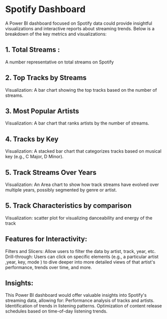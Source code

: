 # **Spotify Dashboard**

A Power BI dashboard focused on Spotify data could provide insightful visualizations and interactive reports about streaming trends. Below is a breakdown of the key metrics and visualizations:

## 1. Total Streams :
A number representative on total streams on Spotify

## 2. Top Tracks by Streams
Visualization: A bar chart showing the top tracks based on the number of streams.

## 3. Most Popular Artists
Visualization: A bar chart that ranks artists by the number of streams.

## 4. Tracks by Key
Visualization: A stacked bar chart that categorizes tracks based on musical key (e.g., C Major, D Minor).

## 5. Track Streams Over Years
Visualization: An Area chart to show how track streams have evolved over multiple years, possibly segmented by genre or artist.

## 5. Track Characteristics by comparison
Visualization: scatter plot for visualizing danceability and energy of the track


## Features for Interactivity:
Filters and Slicers:
Allow users to filter the data by artist, track, year, etc.
Drill-through:
Users can click on specific elements (e.g., a particular artist ,year, key, mode ) to dive deeper into more detailed views of that artist's performance, trends over time, and more.


## Insights:
This Power BI dashboard would offer valuable insights into Spotify's streaming data, allowing for:
Performance analysis of tracks and artists.
Identification of trends in listening patterns.
Optimization of content release schedules based on time-of-day listening trends.
